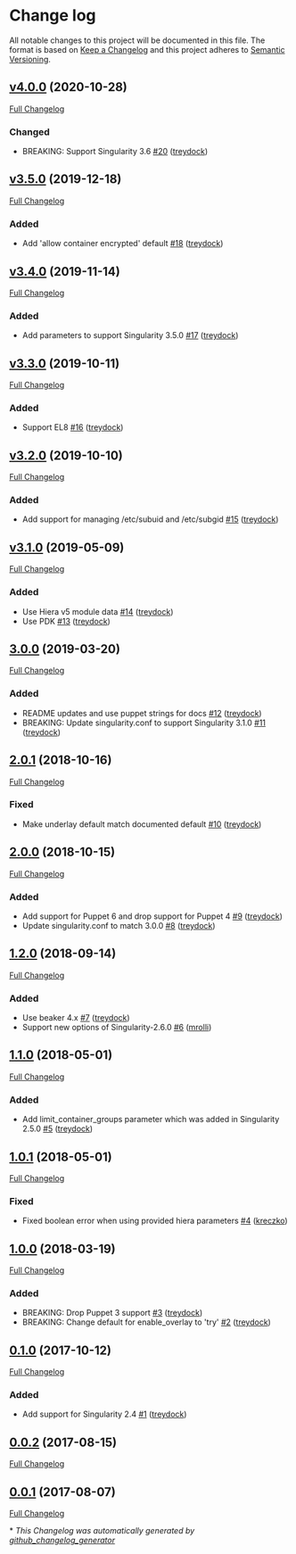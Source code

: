 # Change log

All notable changes to this project will be documented in this file. The format is based on [Keep a Changelog](http://keepachangelog.com/en/1.0.0/) and this project adheres to [Semantic Versioning](http://semver.org).

## [v4.0.0](https://github.com/treydock/puppet-module-singularity/tree/v4.0.0) (2020-10-28)

[Full Changelog](https://github.com/treydock/puppet-module-singularity/compare/v3.5.0...v4.0.0)

### Changed

- BREAKING: Support Singularity 3.6 [\#20](https://github.com/treydock/puppet-module-singularity/pull/20) ([treydock](https://github.com/treydock))

## [v3.5.0](https://github.com/treydock/puppet-module-singularity/tree/v3.5.0) (2019-12-18)

[Full Changelog](https://github.com/treydock/puppet-module-singularity/compare/v3.4.0...v3.5.0)

### Added

- Add 'allow container encrypted' default [\#18](https://github.com/treydock/puppet-module-singularity/pull/18) ([treydock](https://github.com/treydock))

## [v3.4.0](https://github.com/treydock/puppet-module-singularity/tree/v3.4.0) (2019-11-14)

[Full Changelog](https://github.com/treydock/puppet-module-singularity/compare/v3.3.0...v3.4.0)

### Added

- Add parameters to support Singularity 3.5.0 [\#17](https://github.com/treydock/puppet-module-singularity/pull/17) ([treydock](https://github.com/treydock))

## [v3.3.0](https://github.com/treydock/puppet-module-singularity/tree/v3.3.0) (2019-10-11)

[Full Changelog](https://github.com/treydock/puppet-module-singularity/compare/v3.2.0...v3.3.0)

### Added

- Support EL8 [\#16](https://github.com/treydock/puppet-module-singularity/pull/16) ([treydock](https://github.com/treydock))

## [v3.2.0](https://github.com/treydock/puppet-module-singularity/tree/v3.2.0) (2019-10-10)

[Full Changelog](https://github.com/treydock/puppet-module-singularity/compare/v3.1.0...v3.2.0)

### Added

- Add support for managing /etc/subuid and /etc/subgid [\#15](https://github.com/treydock/puppet-module-singularity/pull/15) ([treydock](https://github.com/treydock))

## [v3.1.0](https://github.com/treydock/puppet-module-singularity/tree/v3.1.0) (2019-05-09)

[Full Changelog](https://github.com/treydock/puppet-module-singularity/compare/3.0.0...v3.1.0)

### Added

- Use Hiera v5 module data [\#14](https://github.com/treydock/puppet-module-singularity/pull/14) ([treydock](https://github.com/treydock))
- Use PDK [\#13](https://github.com/treydock/puppet-module-singularity/pull/13) ([treydock](https://github.com/treydock))

## [3.0.0](https://github.com/treydock/puppet-module-singularity/tree/3.0.0) (2019-03-20)

[Full Changelog](https://github.com/treydock/puppet-module-singularity/compare/2.0.1...3.0.0)

### Added

- README updates and use puppet strings for docs [\#12](https://github.com/treydock/puppet-module-singularity/pull/12) ([treydock](https://github.com/treydock))
- BREAKING: Update singularity.conf to support Singularity 3.1.0 [\#11](https://github.com/treydock/puppet-module-singularity/pull/11) ([treydock](https://github.com/treydock))

## [2.0.1](https://github.com/treydock/puppet-module-singularity/tree/2.0.1) (2018-10-16)

[Full Changelog](https://github.com/treydock/puppet-module-singularity/compare/2.0.0...2.0.1)

### Fixed

- Make underlay default match documented default [\#10](https://github.com/treydock/puppet-module-singularity/pull/10) ([treydock](https://github.com/treydock))

## [2.0.0](https://github.com/treydock/puppet-module-singularity/tree/2.0.0) (2018-10-15)

[Full Changelog](https://github.com/treydock/puppet-module-singularity/compare/1.2.0...2.0.0)

### Added

- Add support for Puppet 6 and drop support for Puppet 4 [\#9](https://github.com/treydock/puppet-module-singularity/pull/9) ([treydock](https://github.com/treydock))
- Update singularity.conf to match 3.0.0 [\#8](https://github.com/treydock/puppet-module-singularity/pull/8) ([treydock](https://github.com/treydock))

## [1.2.0](https://github.com/treydock/puppet-module-singularity/tree/1.2.0) (2018-09-14)

[Full Changelog](https://github.com/treydock/puppet-module-singularity/compare/1.1.0...1.2.0)

### Added

- Use beaker 4.x [\#7](https://github.com/treydock/puppet-module-singularity/pull/7) ([treydock](https://github.com/treydock))
- Support new options of Singularity-2.6.0 [\#6](https://github.com/treydock/puppet-module-singularity/pull/6) ([mrolli](https://github.com/mrolli))

## [1.1.0](https://github.com/treydock/puppet-module-singularity/tree/1.1.0) (2018-05-01)

[Full Changelog](https://github.com/treydock/puppet-module-singularity/compare/1.0.1...1.1.0)

### Added

- Add limit\_container\_groups parameter which was added in Singularity 2.5.0 [\#5](https://github.com/treydock/puppet-module-singularity/pull/5) ([treydock](https://github.com/treydock))

## [1.0.1](https://github.com/treydock/puppet-module-singularity/tree/1.0.1) (2018-05-01)

[Full Changelog](https://github.com/treydock/puppet-module-singularity/compare/1.0.0...1.0.1)

### Fixed

- Fixed boolean error when using provided hiera parameters [\#4](https://github.com/treydock/puppet-module-singularity/pull/4) ([kreczko](https://github.com/kreczko))

## [1.0.0](https://github.com/treydock/puppet-module-singularity/tree/1.0.0) (2018-03-19)

[Full Changelog](https://github.com/treydock/puppet-module-singularity/compare/0.1.0...1.0.0)

### Added

- BREAKING: Drop Puppet 3 support [\#3](https://github.com/treydock/puppet-module-singularity/pull/3) ([treydock](https://github.com/treydock))
- BREAKING: Change default for enable\_overlay to 'try' [\#2](https://github.com/treydock/puppet-module-singularity/pull/2) ([treydock](https://github.com/treydock))

## [0.1.0](https://github.com/treydock/puppet-module-singularity/tree/0.1.0) (2017-10-12)

[Full Changelog](https://github.com/treydock/puppet-module-singularity/compare/0.0.2...0.1.0)

### Added

- Add support for Singularity 2.4 [\#1](https://github.com/treydock/puppet-module-singularity/pull/1) ([treydock](https://github.com/treydock))

## [0.0.2](https://github.com/treydock/puppet-module-singularity/tree/0.0.2) (2017-08-15)

[Full Changelog](https://github.com/treydock/puppet-module-singularity/compare/0.0.1...0.0.2)

## [0.0.1](https://github.com/treydock/puppet-module-singularity/tree/0.0.1) (2017-08-07)

[Full Changelog](https://github.com/treydock/puppet-module-singularity/compare/6e32a24ae2186276248d1eaaf34cafc7f567c2f3...0.0.1)



\* *This Changelog was automatically generated by [github_changelog_generator](https://github.com/skywinder/Github-Changelog-Generator)*
